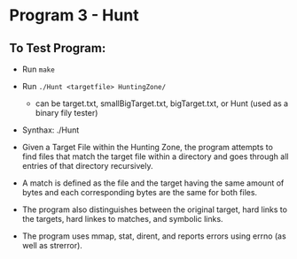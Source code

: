 # Program 3 - Hunt

## To Test Program:
- Run `make`
- Run `./Hunt <targetfile> HuntingZone/`
    - <targetfile> can be target.txt, smallBigTarget.txt, bigTarget.txt, or Hunt (used as a binary fily tester)

- Synthax: ./Hunt <targetfile> <HuntingDirectory>
- Given a Target File within the Hunting Zone, the program attempts to find files that match the target file within a directory and goes through all entries of that directory recursively.
- A match is defined as the file and the target having the same amount of bytes and each corresponding bytes are the same for both files.
- The program also distinguishes between the original target, hard links to the targets, hard linkes to matches, and symbolic links.
- The program uses mmap, stat, dirent, and reports errors using errno (as well as strerror).

